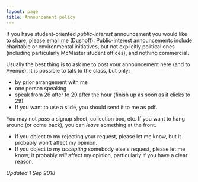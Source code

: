 ```yaml
---
layout: page
title: Announcement policy
---
```


If you have student-oriented _public-interest_ announcement you would like to share, please [email me (Dushoff)](mailto:dushoff@mcmaster.ca).
Public-interest announcements include charitable or environmental initiatives, but not explicitly political ones (including particularly McMaster student offices), and nothing commercial.

Usually the best thing is to ask me to post your announcement here (and to Avenue). It is possible to talk to the class, but only:

* by prior arrangement with me
* one person speaking
* speak from 26 after to 29 after the hour (finish up as soon as it clicks to 29)
* If you want to use a slide, you should send it to me as pdf.

You may not _pass_ a signup sheet, collection box, etc. If you want to hang around (or come back), you can _leave_ something at the front.

* If you object to my rejecting your request, please let me know, but it probably won't affect my opinion.
* If you object to my _accepting_ somebody else's request, please let me know; it probably _will_ affect my opinion, particularly if you have a clear reason.

_Updated 1 Sep 2018_

